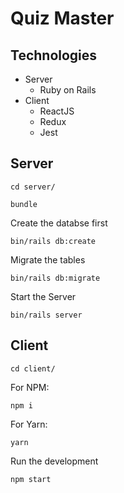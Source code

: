 # Quiz Master

## Technologies
- Server
  - Ruby on Rails
- Client
  - ReactJS
  - Redux
  - Jest

## Server

```
cd server/
```

```
bundle
```

Create the databse first
```
bin/rails db:create
```

Migrate the tables
```
bin/rails db:migrate
```

Start the Server
```
bin/rails server
```

## Client

```
cd client/
```

For NPM:
```
npm i
```

For Yarn:
```
yarn
```

Run the development
```
npm start
```